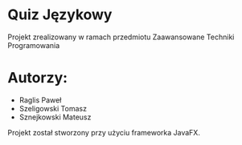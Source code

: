 # Quiz Językowy
Projekt zrealizowany w ramach przedmiotu Zaawansowane Techniki Programowania

# Autorzy:
* Raglis Paweł
* Szeligowski Tomasz
* Sznejkowski Mateusz

Projekt został stworzony przy użyciu frameworka JavaFX.
